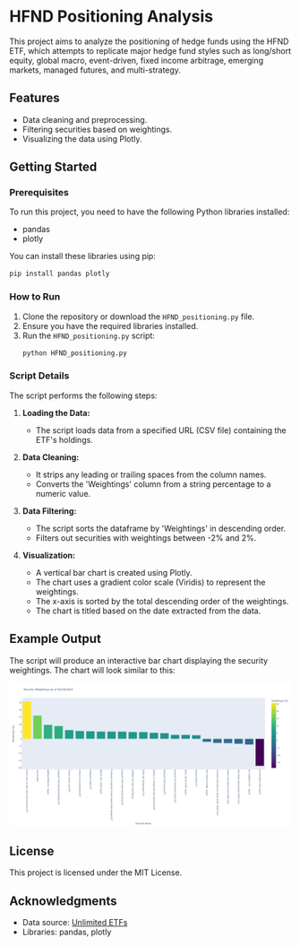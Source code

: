 
# HFND Positioning Analysis

This project aims to analyze the positioning of hedge funds using the HFND ETF, which attempts to replicate major hedge fund styles such as long/short equity, global macro, event-driven, fixed income arbitrage, emerging markets, managed futures, and multi-strategy.

## Features
- Data cleaning and preprocessing.
- Filtering securities based on weightings.
- Visualizing the data using Plotly.

## Getting Started

### Prerequisites

To run this project, you need to have the following Python libraries installed:
- pandas
- plotly

You can install these libraries using pip:
```bash
pip install pandas plotly
```

### How to Run

1. Clone the repository or download the `HFND_positioning.py` file.
2. Ensure you have the required libraries installed.
3. Run the `HFND_positioning.py` script:
   ```bash
   python HFND_positioning.py
   ```

### Script Details

The script performs the following steps:

1. **Loading the Data:**
   - The script loads data from a specified URL (CSV file) containing the ETF's holdings.

2. **Data Cleaning:**
   - It strips any leading or trailing spaces from the column names.
   - Converts the 'Weightings' column from a string percentage to a numeric value.

3. **Data Filtering:**
   - The script sorts the dataframe by 'Weightings' in descending order.
   - Filters out securities with weightings between -2% and 2%.

4. **Visualization:**
   - A vertical bar chart is created using Plotly.
   - The chart uses a gradient color scale (Viridis) to represent the weightings.
   - The x-axis is sorted by the total descending order of the weightings.
   - The chart is titled based on the date extracted from the data.

## Example Output

The script will produce an interactive bar chart displaying the security weightings. The chart will look similar to this:

![Example Chart](example_chart.png) 

## License

This project is licensed under the MIT License.

## Acknowledgments

- Data source: [Unlimited ETFs](https://www.unlimitedetfs.com/)
- Libraries: pandas, plotly
